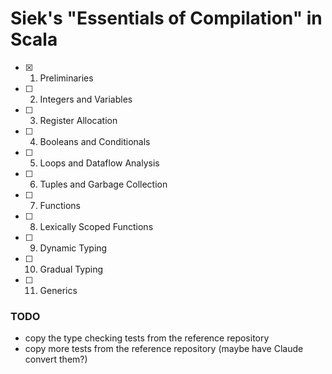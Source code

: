 # Siek's "Essentials of Compilation" in Scala

- [X] 01. Preliminaries
- [ ] 02. Integers and Variables
- [ ] 03. Register Allocation
- [ ] 04. Booleans and Conditionals
- [ ] 05. Loops and Dataflow Analysis
- [ ] 06. Tuples and Garbage Collection
- [ ] 07. Functions
- [ ] 08. Lexically Scoped Functions
- [ ] 09. Dynamic Typing
- [ ] 10. Gradual Typing
- [ ] 11. Generics

### TODO
- copy the type checking tests from the reference repository
- copy more tests from the reference repository (maybe have Claude convert them?)

